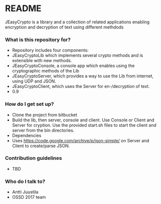 # README #

JEasyCrypto is a library and a collection of related applications enabling encryption and decryption of text using different methdods

### What is this repository for? ###

* Repository includes four components: 
 * JEasyCryptoLib which implements several crypto methods and is extensible with new methods.
 * JEasyCryptoConsole, a console app which enables using the cryptographic methods of the Lib
 * JEasyCryptoServer, which provides a way to use the Lib from internet, using UDP and JSON.
 * JEasyCryptoClient, which uses the Server for en-/decryption of text.
* 0.9

### How do I get set up? ###

* Clone the project from bitbucket
* Build the lib, then server, console and client. Use Console or Client and Server for cryption. Use the provided start.sh files to start the client and server from the bin directories.
* Dependencies
 * Uses https://code.google.com/archive/p/json-simple/ on Server and Client to create/parse JSON.


### Contribution guidelines ###

* TBD

### Who do I talk to? ###

* Antti Juustila
* OSSD 2017 team
